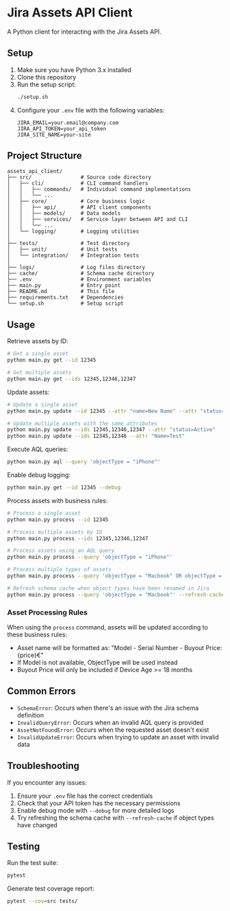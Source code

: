 # Jira Assets API Client

A Python client for interacting with the Jira Assets API.

## Setup

1. Make sure you have Python 3.x installed
2. Clone this repository
3. Run the setup script:
   ```bash
   ./setup.sh
   ```
4. Configure your `.env` file with the following variables:
   ```
   JIRA_EMAIL=your.email@company.com
   JIRA_API_TOKEN=your_api_token
   JIRA_SITE_NAME=your-site
   ```

## Project Structure

```
assets_api_client/
├── src/                # Source code directory
│   ├── cli/            # CLI command handlers
│   │   ├── commands/   # Individual command implementations
│   │   └── ...
│   ├── core/           # Core business logic
│   │   ├── api/        # API client components
│   │   ├── models/     # Data models
│   │   ├── services/   # Service layer between API and CLI
│   │   └── ...
│   └── logging/        # Logging utilities
│
├── tests/              # Test directory
│   ├── unit/           # Unit tests
│   └── integration/    # Integration tests
│
├── logs/               # Log files directory
├── cache/              # Schema cache directory
├── .env                # Environment variables
├── main.py             # Entry point
├── README.md           # This file
├── requirements.txt    # Dependencies
└── setup.sh            # Setup script
```

## Usage

Retrieve assets by ID:
```bash
# Get a single asset
python main.py get --id 12345

# Get multiple assets
python main.py get --ids 12345,12346,12347
```

Update assets:
```bash
# Update a single asset
python main.py update --id 12345 --attr "name=New Name" --attr "status=Active"

# Update multiple assets with the same attributes
python main.py update --ids 12345,12346,12347 --attr "status=Active"
python main.py update --ids 12345,12346 --attr "Name=Test"
```

Execute AQL queries:
```bash
python main.py aql --query 'objectType = "iPhone"'
```

Enable debug logging:
```bash
python main.py get --id 12345 --debug
```

Process assets with business rules:
```bash
# Process a single asset
python main.py process --id 12345

# Process multiple assets by ID
python main.py process --ids 12345,12346,12347

# Process assets using an AQL query
python main.py process --query 'objectType = "iPhone"'

# Process multiple types of assets
python main.py process --query 'objectType = "Macbook" OR objectType = "iPhone"'

# Refresh schema cache when object types have been renamed in Jira
python main.py process --query 'objectType = "Macbook"' --refresh-cache
```

### Asset Processing Rules

When using the `process` command, assets will be updated according to these business rules:

- Asset name will be formatted as: "Model - Serial Number - Buyout Price: {price}€"
- If Model is not available, ObjectType will be used instead
- Buyout Price will only be included if Device Age >= 18 months

## Common Errors

- `SchemaError`: Occurs when there's an issue with the Jira schema definition
- `InvalidQueryError`: Occurs when an invalid AQL query is provided
- `AssetNotFoundError`: Occurs when the requested asset doesn't exist
- `InvalidUpdateError`: Occurs when trying to update an asset with invalid data

## Troubleshooting

If you encounter any issues:
1. Ensure your `.env` file has the correct credentials
2. Check that your API token has the necessary permissions
3. Enable debug mode with `--debug` for more detailed logs
4. Try refreshing the schema cache with `--refresh-cache` if object types have changed

## Testing

Run the test suite:
```bash
pytest
```

Generate test coverage report:
```bash
pytest --cov=src tests/
```
